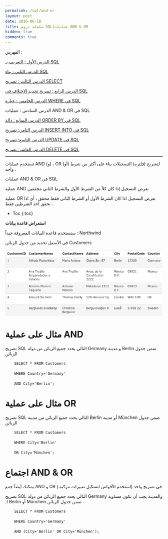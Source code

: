 ```yaml
---
permalink: /sql/and-or
layout: post
date: 2016-06-18
title: سلسلة دروس SQL|عمليات AND & OR
hidden: true
comments: true
---
```


الفهرس :

[الدرس الأول : التعريف بـ SQL](intro)

[الدرس الثاني : بناء SQL](build)

[الدرس الثالث : تصريح SELECT](select)

[الدرس الرابع : تصريح تحديد الاختلاف في SQL](select-distinct)

[الدرس الخامس : عبارة WHERE في SQL](where)

الدرس السادس : عمليات AND & OR في SQL

[الدرس السابع : دالة ORDER BY في SQL](order-by)

[الدرس الثامن: تصريح INSERT INTO في SQL](insert-into)

[الدرس التاسع: تصريح UPDATE في SQL](update)

[الدرس العاشر: تصريح DELETE في SQL](delete)

*****************

تستخدم عمليات AND (و) ، OR (أو) لتشريح (فلترة) التسجيلات بناء على أكثر من شرط واحد .


عمليات AND & OR في SQL 


عملية AND تعرض التسجيل إذا كان كلاً من الشرط الأول والشرط الثاني محققين

عملية OR تعرض التسجيل اذا كان الشرط الأول أو الشرط الثاني فقط محقق ، أي اذا تحقق أحد الشرطين فقط .

* Toc
{:toc}


**استعراض قاعدة بيانات**


سنستخدم قاعدة البيانات المعروفة جيداً : Northwind


في الأسفل تحديد من جدول الزبائن Customers


![customers](/assets/customers.png)

# مثال على عملية AND


تصريح SQL التالي يحدد جميع الزبائن من دولة Germany و مدينة Berlin ضمن جدول الزبائن


        SELECT * FROM Customers

        WHERE Country='Germany'

        AND City='Berlin';

# مثال على عملية OR


تصريح SQL التالي يحدد جميع الزبائن من مدينة Berlin أو مدينة München ضمن جدول الزبائن


        SELECT * FROM Customers

        WHERE City='Berlin'

        OR City='München';


# اجتماع AND & OR


يمكنك أيضاً جمع AND و OR في تصريح واحد (استخدم الأقواس لتشكيل تعبيرات مركبة )


تصريح SQL التالي يحدد جميع الزبائن من دولة Germany والمدينة يجب أن تكون مساوية لـ Berlin أو München ضمن جدول الزبائن .

        SELECT * FROM Customers

        WHERE Country='Germany'

        AND (City='Berlin' OR City='München');



